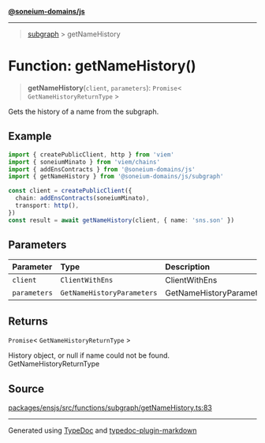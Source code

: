 [**@soneium-domains/js**](../README.md)

---

> [subgraph](README.md) > getNameHistory

# Function: getNameHistory()

> **getNameHistory**(`client`, `parameters`): `Promise`\< `GetNameHistoryReturnType` \>

Gets the history of a name from the subgraph.

## Example

```ts
import { createPublicClient, http } from 'viem'
import { soneiumMinato } from 'viem/chains'
import { addEnsContracts } from '@soneium-domains/js'
import { getNameHistory } from '@soneium-domains/js/subgraph'

const client = createPublicClient({
  chain: addEnsContracts(soneiumMinato),
  transport: http(),
})
const result = await getNameHistory(client, { name: 'sns.son' })
```

## Parameters

| Parameter    | Type                       | Description              |
| :----------- | :------------------------- | :----------------------- |
| `client`     | `ClientWithEns`            | ClientWithEns            |
| `parameters` | `GetNameHistoryParameters` | GetNameHistoryParameters |

## Returns

`Promise`\< `GetNameHistoryReturnType` \>

History object, or null if name could not be found. GetNameHistoryReturnType

## Source

[packages/ensjs/src/functions/subgraph/getNameHistory.ts:83](https://github.com/ensdomains/ensjs-v3/blob/1b90b888/packages/ensjs/src/functions/subgraph/getNameHistory.ts#L83)

---

Generated using [TypeDoc](https://typedoc.org/) and [typedoc-plugin-markdown](https://www.npmjs.com/package/typedoc-plugin-markdown)
